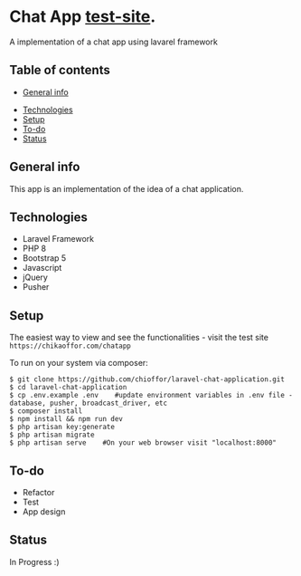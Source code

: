 # Chat App [test-site](https://chikaoffor.com/chatapp).
A implementation of a chat app using lavarel framework

## Table of contents
* [General info](#general-info)
<!-- * [Screenshots](#screenshots) -->
* [Technologies](#technologies)
* [Setup](#setup)
* [To-do](#to-do)
* [Status](#status)

## General info
This app is an implementation of the idea of a chat application.

<!-- ## Screenshots
![Example screenshot](./img/screenshot-small.png) -->

## Technologies
* Laravel Framework
* PHP 8
* Bootstrap 5
* Javascript
* jQuery
* Pusher

## Setup
The easiest way to view and see the functionalities - visit the test site `https://chikaoffor.com/chatapp`

To run on your system via composer:
```
$ git clone https://github.com/chioffor/laravel-chat-application.git
$ cd laravel-chat-application
$ cp .env.example .env    #update environment variables in .env file - database, pusher, broadcast_driver, etc
$ composer install
$ npm install && npm run dev
$ php artisan key:generate
$ php artisan migrate
$ php artisan serve    #On your web browser visit "localhost:8000"
```
    


## To-do
* Refactor 
* Test
* App design

## Status
In Progress :)


